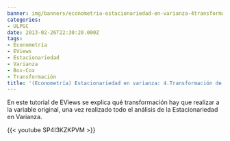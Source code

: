 ```yaml
---
banner: img/banners/econometria-estacionariedad-en-varianza-4transformacion-de-la-variable.jpg
categories:
- ULPGC
date: 2013-02-26T22:30:20.000Z
tags:
- Econometría
- EViews
- Estacionariedad
- Varianza
- Box-Cox
- Transformación
title: '(Econometría) Estacionariedad en varianza: 4.Transformación de la variable'
---
```


En este tutorial de EViews se explica qué transformación hay que realizar a la variable original, una vez realizado todo el análisis de la Estacionariedad en Varianza.

{{< youtube SP4I3KZKPVM >}}

